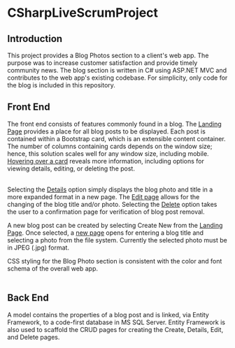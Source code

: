 # CSharpLiveScrumProject

<h2>Introduction</h2>
This project provides a Blog Photos section to a client's web app.  The purpose was to increase customer satisfaction and provide timely community news.  The blog section is written in C# using ASP.NET MVC and contributes to the web app's existing codebase.  For simplicity, only code for the blog is included in this repository.

<h2>Front End</h2>
The front end consists of features commonly found in a blog.  The <a href="https://github.com/CrewsControlSolutions/CSharpLiveScrumProject/blob/main/Screenshots/HomePage.PNG">Landing Page</a> provides a place for all blog posts to be displayed.  Each post is contained within a Bootstrap card, which is an extensible content container.  The number of columns containing cards depends on the window size; hence, this solution scales well for any window size, including mobile.  <a href="https://github.com/CrewsControlSolutions/CSharpLiveScrumProject/blob/main/Screenshots/HomePageCardOnHoverOver.PNG">Hovering over a card</a> reveals more information, including options for viewing details, editing, or deleting the post. <br><br>

Selecting the <a href="https://github.com/CrewsControlSolutions/CSharpLiveScrumProject/blob/main/Screenshots/BlogPhotoDetailsPage.PNG">Details</a> option simply displays the blog photo and title in a more expanded format in a new page. The <a href="https://github.com/CrewsControlSolutions/CSharpLiveScrumProject/blob/main/Screenshots/EditBlogPhotoPage.PNG">Edit page</a> allows for the changing of the blog title and/or photo.  Selecting the <a href="https://github.com/CrewsControlSolutions/CSharpLiveScrumProject/blob/main/Screenshots/DeleteBlogPhotoPage.PNG">Delete</a> option takes the user to a confirmation page for verification of blog post removal. <br>

A new blog post can be created by selecting Create New from the <a href="https://github.com/CrewsControlSolutions/CSharpLiveScrumProject/blob/main/Screenshots/HomePage.PNG">Landing Page</a>.  Once selected, a <a href="https://github.com/CrewsControlSolutions/CSharpLiveScrumProject/blob/main/Screenshots/CreateBlogPhoto.PNG">new page</a> opens for entering a blog title and selecting a photo from the file system.  Currently the selected photo must be in JPEG (.jpg) format.

CSS styling for the Blog Photo section is consistent with the color and font schema of the overall web app.<br><br>

<h2>Back End</h2>
A model contains the properties of a blog post and is linked, via Entity Framework, to a code-first database in MS SQL Server.  Entity Framework is also used to scaffold the CRUD pages for creating the Create, Details, Edit, and Delete pages.

